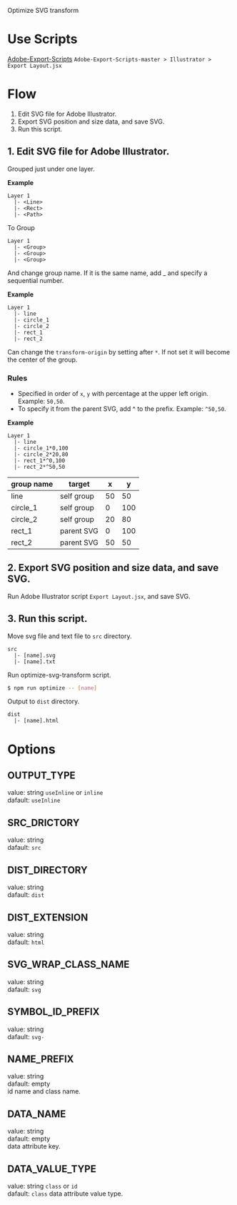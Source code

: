 Optimize SVG transform

# Use Scripts
[Adobe-Export-Scripts](https://github.com/bronzehedwick/Adobe-Export-Scripts)
`Adobe-Export-Scripts-master > Illustrator > Export Layout.jsx`

# Flow

1. Edit SVG file for Adobe Illustrator.
2. Export SVG position and size data, and save SVG.
3. Run this script.

## 1. Edit SVG file for Adobe Illustrator.
Grouped just under one layer.

**Example**
```
Layer 1
  |- <Line>
  |- <Rect>
  |- <Path>
```
To Group

```
Layer 1
  |- <Group>
  |- <Group>
  |- <Group>
```

And change group name. If it is the same name, add _ and specify a sequential number.

**Example**
```
Layer 1
  |- line
  |- circle_1
  |- circle_2
  |- rect_1
  |- rect_2
```

Can change the `transform-origin` by setting after `*`. If not set it will become the center of the group.

### Rules
- Specified in order of `x`, `y` with percentage at the upper left origin. Example: `50,50`.
- To specify it from the parent SVG, add ^ to the prefix. Example: `^50,50`.

**Example**
```
Layer 1
  |- line
  |- circle_1*0,100
  |- circle_2*20,80
  |- rect_1*^0,100
  |- rect_2*^50,50
```

| group name |   target   |  x  |  y  |
| ---------- | ---------- | --- | --- |
| line       | self group | 50  | 50  |
| circle_1   | self group | 0   | 100 |
| circle_2   | self group | 20  | 80  |
| rect_1     | parent SVG | 0   | 100 |
| rect_2     | parent SVG | 50  | 50  |

## 2. Export SVG position and size data, and save SVG.
Run Adobe Illustrator script `Export Layout.jsx`, and save SVG.

## 3. Run this script.
Move svg file and text file to `src` directory.

```
src
  |- [name].svg
  |- [name].txt
```

Run optimize-svg-transform script.

```bash
$ npm run optimize -- [name]
```

Output to `dist` directory.

```
dist
  |- [name].html
```


# Options

## OUTPUT_TYPE
value: string `useInline` or `inline`  
dafault: `useInline`

## SRC_DRICTORY
value: string  
dafault: `src`

## DIST_DIRECTORY
value: string  
dafault: `dist`

## DIST_EXTENSION
value: string  
dafault: `html`

## SVG_WRAP_CLASS_NAME
value: string  
dafault: `svg`

## SYMBOL_ID_PREFIX
value: string  
dafault: `svg-`

## NAME_PREFIX
value: string  
dafault: empty  
id name and class name.

## DATA_NAME
value: string  
dafault: empty  
data attribute key.

## DATA_VALUE_TYPE
value: string `class` or `id`  
dafault: `class`
data attribute value type.
